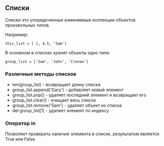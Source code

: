 ## Списки
Списки это упорядоченные изменяемые коллекции объектов произвольных типов.

Например:

    this_list = [ 1, 4.5, 'Sam']
В основном в списках хранят объекты одно типа:

    group_list = ['Sam', 'John', 'Степан']

### Различные методы списков

- len(group_list) - возвращает длину списка
- group_list.append('Gary')  - добавляет новый элемент
- group_list.pop() - удаляет последний элемент и возвращает его
- group_list.clear() - очищает весь список
- group_list.remove('Sam') - удаляет объект из списка
- del group_list[1] - удаляет элемент по индексу

### Оператор in 

Позволяет проверить наличие элемента в списке, результатом является True или False.
